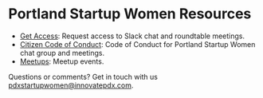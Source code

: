 Portland Startup Women Resources
========

* [Get Access](https://pdxstartupwomen.typeform.com/to/lcFQLv): Request access to Slack chat and roundtable meetings.
* [Citizen Code of Conduct](citizen_code_of_conduct.md): Code of Conduct for Portland Startup Women chat group and meetings. 
* [Meetups](http://www.meetup.com/XFounders-women-entrepreneurs/): Meetup events.

Questions or comments? Get in touch with us pdxstartupwomen@innovatepdx.com.
